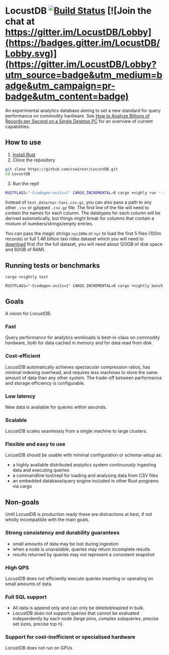 # LocustDB [![Build Status](https://travis-ci.org/cswinter/LocustDB.svg?branch=master)](https://travis-ci.org/cswinter/LocustDB) [![Join the chat at https://gitter.im/LocustDB/Lobby](https://badges.gitter.im/LocustDB/Lobby.svg)](https://gitter.im/LocustDB/Lobby?utm_source=badge&utm_medium=badge&utm_campaign=pr-badge&utm_content=badge)

An experimental analytics database aiming to set a new standard for query performance on commodity hardware.
See [How to Analyze Billions of Records per Second on a Single Desktop PC][blogpost] for an overview of current capabilities.

## How to use

1. [Install Rust](https://rustup.rs/)
2. Clone the repository

```Bash
git clone https://github.com/cswinter/LocustDB.git
cd LocustDB
```

3. Run the repl!

```Bash
RUSTFLAGS="-Ccodegen-units=1" CARGO_INCREMENTAL=0 cargo +nighly run --release --bin repl -- test_data/nyc-taxi.csv.gz
```

Instead of `test_data/nyc-taxi.csv.gz`, you can also pass a path to any other `.csv` or gzipped `.csv.gz` file. The first line of the file will need to contain the names for each column. The datatypes for each column will be derived automatically, but things might break for columns that contain a mixture of numbers/strings/empty entries.

You can pass the magic strings `nyc100m` or `nyc` to load the first 5 files (100m records) or full 1.46 billion taxi rides dataset which you will need to [download][nyc-taxi-trips] first (for the full dataset, you will need about 120GB of disk space and 60GB of RAM).

## Running tests or benchmarks

`cargo +nightly test`

`RUSTFLAGS="-Ccodegen-units=1" CARGO_INCREMENTAL=0 cargo +nightly bench`


## Goals
A vision for LocustDB.

### Fast
Query performance for analytics workloads is best-in-class on commodity hardware, both for data cached in memory and for data read from disk.

### Cost-efficient
LocustDB automatically achieves spectacular compression ratios, has minimal indexing overhead, and requires less machines to store the same amount of data than any other system. The trade-off between performance and storage efficiency is configurable.

### Low latency
New data is available for queries within seconds.

### Scalable
LocustDB scales seamlessly from a single machine to large clusters.

### Flexible and easy to use
LocustDB should be usable with minimal configuration or schema-setup as:
- a highly available distributed analytics system continuously ingesting data and executing queries
- a commandline tool/repl for loading and analysing data from CSV files
- an embedded database/query engine included in other Rust programs via cargo


## Non-goals
Until LocustDB is production ready these are distractions at best, if not wholly incompatible with the main goals.

### Strong consistency and durability guarantees
- small amounts of data may be lost during ingestion
- when a node is unavailable, queries may return incomplete results
- results returned by queries may not represent a consistent snapshot

### High QPS
LocustDB does not efficiently execute queries inserting or operating on small amounts of data.

### Full SQL support
- All data is append only and can only be deleted/expired in bulk.
- LocustDB does not support queries that cannot be evaluated independently by each node (large joins, complex subqueries, precise set sizes, precise top n).

### Support for cost-inefficient or specialised hardware
LocustDB does not run on GPUs.

[nyc-taxi-trips]: https://www.dropbox.com/sh/4xm5vf1stnf7a0h/AADRRVLsqqzUNWEPzcKnGN_Pa?dl=0
[blogpost]: TODO
